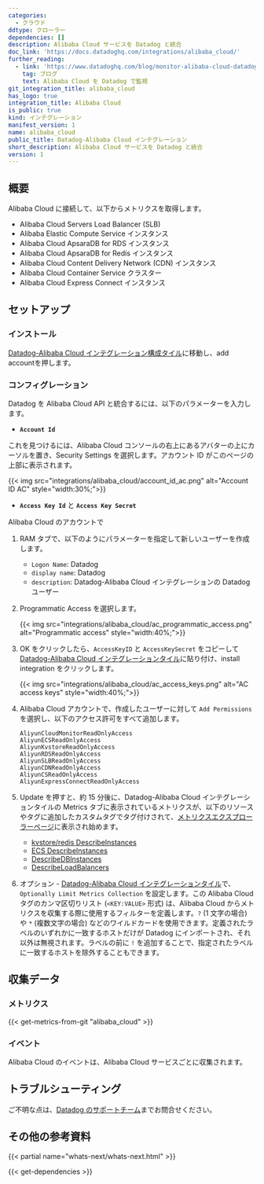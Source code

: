 ```yaml
---
categories:
  - クラウド
ddtype: クローラー
dependencies: []
description: Alibaba Cloud サービスを Datadog と統合
doc_link: 'https://docs.datadoghq.com/integrations/alibaba_cloud/'
further_reading:
  - link: 'https://www.datadoghq.com/blog/monitor-alibaba-cloud-datadog/'
    tag: ブログ
    text: Alibaba Cloud を Datadog で監視
git_integration_title: alibaba_cloud
has_logo: true
integration_title: Alibaba Cloud
is_public: true
kind: インテグレーション
manifest_version: 1
name: alibaba_cloud
public_title: Datadog-Alibaba Cloud インテグレーション
short_description: Alibaba Cloud サービスを Datadog と統合
version: 1
---
```

## 概要

Alibaba Cloud に接続して、以下からメトリクスを取得します。

* Alibaba Cloud Servers Load Balancer (SLB)
* Alibaba Elastic Compute Service インスタンス
* Alibaba Cloud ApsaraDB for RDS インスタンス
* Alibaba Cloud ApsaraDB for Redis インスタンス
* Alibaba Cloud Content Delivery Network (CDN) インスタンス
* Alibaba Cloud Container Service クラスター
* Alibaba Cloud Express Connect インスタンス


## セットアップ
### インストール

[Datadog-Alibaba Cloud インテグレーション構成タイル][1]に移動し、add accountを押します。

### コンフィグレーション

Datadog を Alibaba Cloud API と統合するには、以下のパラメーターを入力します。

* **`Account Id`** 

これを見つけるには、Alibaba Cloud コンソールの右上にあるアバターの上にカーソルを置き、Security Settings を選択します。アカウント ID がこのページの上部に表示されます。

{{< img src="integrations/alibaba_cloud/account_id_ac.png" alt="Account ID AC"  style="width:30%;">}}

* **`Access Key Id`** と **`Access Key Secret`**

Alibaba Cloud のアカウントで

1. RAM タブで、以下のようにパラメーターを指定して新しいユーザーを作成します。
    *  `Logon Name`: Datadog
    *  `display name`: Datadog 
    *  `description`: Datadog-Alibaba Cloud インテグレーションの Datadog ユーザー

2. Programmatic Access を選択します。

    {{< img src="integrations/alibaba_cloud/ac_programmatic_access.png" alt="Programmatic access"  style="width:40%;">}}

3. OK をクリックしたら、`AccessKeyID` と `AccessKeySecret` をコピーして [Datadog-Alibaba Cloud インテグレーションタイル][1]に貼り付け、install integration をクリックします。

    {{< img src="integrations/alibaba_cloud/ac_access_keys.png" alt="AC access keys"  style="width:40%;">}}

4. Alibaba Cloud アカウントで、作成したユーザーに対して `Add Permissions` を選択し、以下のアクセス許可をすべて追加します。

    ```
    AliyunCloudMonitorReadOnlyAccess
    AliyunECSReadOnlyAccess
    AliyunKvstoreReadOnlyAccess
    AliyunRDSReadOnlyAccess
    AliyunSLBReadOnlyAccess
    AliyunCDNReadOnlyAccess
    AliyunCSReadOnlyAccess
    AliyunExpressConnectReadOnlyAccess
    ```

5. Update を押すと、約 15 分後に、Datadog-Alibaba Cloud インテグレーションタイルの Metrics タブに表示されているメトリクスが、以下のリソースやタグに追加したカスタムタグでタグ付けされて、[メトリクスエクスプローラーページ][2]に表示され始めます。

    * [kvstore/redis DescribeInstances][3]
    * [ECS DescribeInstances][4] 
    * [DescribeDBInstances][5]
    * [DescribeLoadBalancers][6]

6. オプション - [Datadog-Alibaba Cloud インテグレーションタイル][1]で、`Optionally Limit Metrics Collection` を設定します。この Alibaba Cloud タグのカンマ区切りリスト (`<KEY:VALUE>` 形式) は、Alibaba Cloud からメトリクスを収集する際に使用するフィルターを定義します。`?` (1 文字の場合) や `*` (複数文字の場合) などのワイルドカードを使用できます。定義されたラベルのいずれかに一致するホストだけが Datadog にインポートされ、それ以外は無視されます。ラベルの前に `!` を追加することで、指定されたラベルに一致するホストを除外することもできます。

## 収集データ
### メトリクス
{{< get-metrics-from-git "alibaba_cloud" >}}


### イベント

Alibaba Cloud のイベントは、Alibaba Cloud サービスごとに収集されます。

## トラブルシューティング
ご不明な点は、[Datadog のサポートチーム][8]までお問合せください。

## その他の参考資料


{{< partial name="whats-next/whats-next.html" >}}

  [1]: https://app.datadoghq.com/account/settings#integrations/alibaba_cloud
[2]: https://app.datadoghq.com/metric/explorer
[3]: https://www.alibabacloud.com/help/doc-detail/60933.htm
[4]: https://www.alibabacloud.com/help/doc-detail/25506.htm
[5]: https://www.alibabacloud.com/help/doc-detail/26232.htm
[6]: https://www.alibabacloud.com/help/doc-detail/27582.htm
[7]: https://github.com/DataDog/dogweb/blob/prod/integration/alibaba_cloud/alibaba_cloud_metadata.csv
[8]: https://docs.datadoghq.com/ja/help


{{< get-dependencies >}}